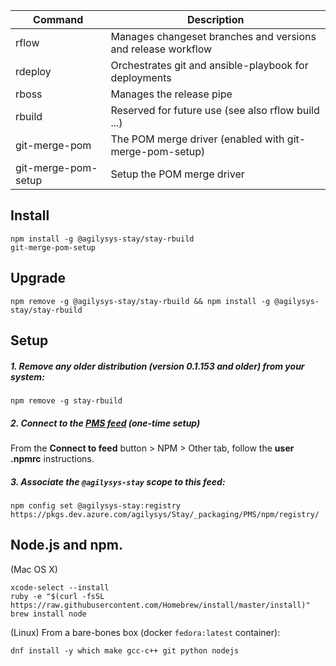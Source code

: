Command      |Description
---          |---
rflow        |Manages changeset branches and versions and release workflow
rdeploy      |Orchestrates git and ansible-playbook for deployments
rboss        |Manages the release pipe
rbuild       |Reserved for future use (see also rflow build ...)
git-merge-pom|The POM merge driver (enabled with git-merge-pom-setup)
git-merge-pom-setup|Setup the POM merge driver

## Install

```
npm install -g @agilysys-stay/stay-rbuild
git-merge-pom-setup
```

## Upgrade

```
npm remove -g @agilysys-stay/stay-rbuild && npm install -g @agilysys-stay/stay-rbuild
```

## Setup

##### 1.  Remove any older distribution (version 0.1.153 and older) from your system:

```
npm remove -g stay-rbuild
```

##### 2. Connect to the [PMS feed](https://dev.azure.com/agilysys/Stay/_packaging?_a=feed&feed=PMS) (one-time setup)

From the **Connect to feed** button > NPM > Other tab, follow the **user .npmrc** instructions.

##### 3. Associate the `@agilysys-stay` scope to this feed:

```
npm config set @agilysys-stay:registry https://pkgs.dev.azure.com/agilysys/Stay/_packaging/PMS/npm/registry/ 
```

## Node.js and npm.

(Mac OS X)

    xcode-select --install
    ruby -e "$(curl -fsSL https://raw.githubusercontent.com/Homebrew/install/master/install)"
    brew install node

(Linux) From a bare-bones box (docker `fedora:latest` container):

    dnf install -y which make gcc-c++ git python nodejs
